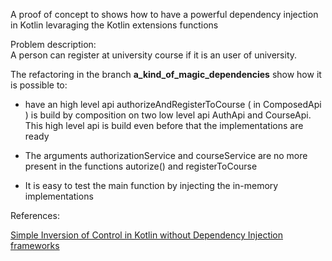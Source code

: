 
A proof of concept to shows how to have a powerful dependency injection in Kotlin levaraging the 
Kotlin 
extensions functions

Problem description:  
A person can register at university course if it is an user of university.  

The refactoring in the branch **a_kind_of_magic_dependencies** show how it is possible to:

- have an high level api authorizeAndRegisterToCourse ( in  ComposedApi ) is build by composition on
 two low level api AuthApi and CourseApi. This high level api is build even before that the 
 implementations are ready 
   
- The arguments authorizationService and courseService are no more present in the functions 
autorize() and registerToCourse  

- It is easy to test the main function by injecting the in-memory implementations
  
References:  
    
  
[Simple Inversion of Control in Kotlin without Dependency Injection frameworks](https://www.pacoworks.com/2018/02/25/simple-dependency-injection-in-kotlin-part-1/ "Simple Inversion of Control in Kotlin without Dependency Injection frameworks")
